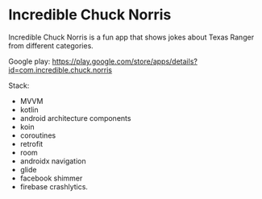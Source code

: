 # Incredible Chuck Norris

Incredible Chuck Norris is a fun app that shows jokes about Texas Ranger from different categories.

Google play: https://play.google.com/store/apps/details?id=com.incredible.chuck.norris

Stack: 

- MVVM
- kotlin
- android architecture components
- koin
- coroutines
- retrofit
- room
- androidx navigation
- glide
- facebook shimmer
- firebase crashlytics.
